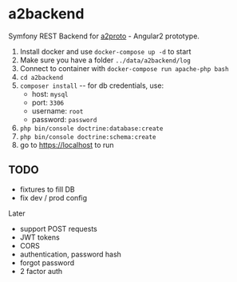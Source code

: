 a2backend
=========

Symfony REST Backend for [a2proto](https://github.com/mickaelmarchal/a2proto) - Angular2 prototype.

1. Install docker and use `docker-compose up -d` to start
2. Make sure you have a folder `../data/a2backend/log`
3. Connect to container with `docker-compose run apache-php bash`
4. `cd a2backend`
5. `composer install` -- for db credentials, use:
   - host: `mysql`
   - port: `3306`
   - username: `root`
   - password: `password`
6. `php bin/console doctrine:database:create`
7. `php bin/console doctrine:schema:create`
8. go to [https://localhost](https://localhost) to run


## TODO ##
- fixtures to fill DB
- fix dev / prod config

Later
- support POST requests
- JWT tokens
- CORS
- authentication, password hash
- forgot password
- 2 factor auth
